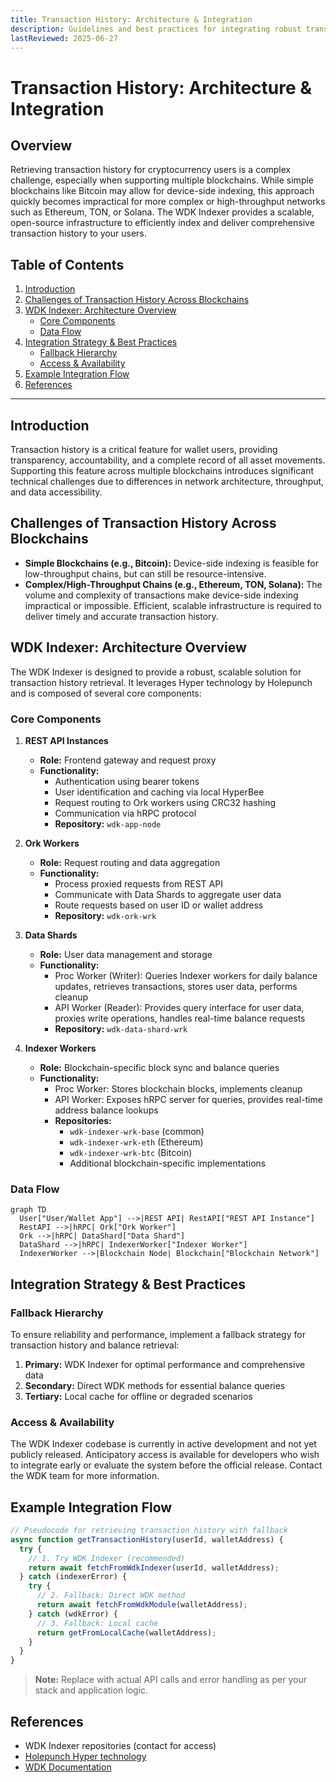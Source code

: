 ```yaml
---
title: Transaction History: Architecture & Integration
description: Guidelines and best practices for integrating robust transaction history in wallet applications using the WDK Indexer.
lastReviewed: 2025-06-27
---
```

# Transaction History: Architecture & Integration

## Overview

Retrieving transaction history for cryptocurrency users is a complex challenge, especially when supporting multiple blockchains. While simple blockchains like Bitcoin may allow for device-side indexing, this approach quickly becomes impractical for more complex or high-throughput networks such as Ethereum, TON, or Solana. The WDK Indexer provides a scalable, open-source infrastructure to efficiently index and deliver comprehensive transaction history to your users.

## Table of Contents
1. [Introduction](#introduction)
2. [Challenges of Transaction History Across Blockchains](#challenges-of-transaction-history-across-blockchains)
3. [WDK Indexer: Architecture Overview](#wdk-indexer-architecture-overview)
    - [Core Components](#core-components)
    - [Data Flow](#data-flow)
4. [Integration Strategy & Best Practices](#integration-strategy--best-practices)
    - [Fallback Hierarchy](#fallback-hierarchy)
    - [Access & Availability](#access--availability)
5. [Example Integration Flow](#example-integration-flow)
6. [References](#references)

---

## Introduction

Transaction history is a critical feature for wallet users, providing transparency, accountability, and a complete record of all asset movements. Supporting this feature across multiple blockchains introduces significant technical challenges due to differences in network architecture, throughput, and data accessibility.

## Challenges of Transaction History Across Blockchains

- **Simple Blockchains (e.g., Bitcoin):** Device-side indexing is feasible for low-throughput chains, but can still be resource-intensive.
- **Complex/High-Throughput Chains (e.g., Ethereum, TON, Solana):** The volume and complexity of transactions make device-side indexing impractical or impossible. Efficient, scalable infrastructure is required to deliver timely and accurate transaction history.

## WDK Indexer: Architecture Overview

The WDK Indexer is designed to provide a robust, scalable solution for transaction history retrieval. It leverages Hyper technology by Holepunch and is composed of several core components:

### Core Components

1. **REST API Instances**
   - **Role:** Frontend gateway and request proxy
   - **Functionality:**
     - Authentication using bearer tokens
     - User identification and caching via local HyperBee
     - Request routing to Ork workers using CRC32 hashing
     - Communication via hRPC protocol
     - **Repository:** `wdk-app-node`

2. **Ork Workers**
   - **Role:** Request routing and data aggregation
   - **Functionality:**
     - Process proxied requests from REST API
     - Communicate with Data Shards to aggregate user data
     - Route requests based on user ID or wallet address
     - **Repository:** `wdk-ork-wrk`

3. **Data Shards**
   - **Role:** User data management and storage
   - **Functionality:**
     - Proc Worker (Writer): Queries Indexer workers for daily balance updates, retrieves transactions, stores user data, performs cleanup
     - API Worker (Reader): Provides query interface for user data, proxies write operations, handles real-time balance requests
     - **Repository:** `wdk-data-shard-wrk`

4. **Indexer Workers**
   - **Role:** Blockchain-specific block sync and balance queries
   - **Functionality:**
     - Proc Worker: Stores blockchain blocks, implements cleanup
     - API Worker: Exposes hRPC server for queries, provides real-time address balance lookups
     - **Repositories:**
       - `wdk-indexer-wrk-base` (common)
       - `wdk-indexer-wrk-eth` (Ethereum)
       - `wdk-indexer-wrk-btc` (Bitcoin)
       - Additional blockchain-specific implementations

### Data Flow

```mermaid
graph TD
  User["User/Wallet App"] -->|REST API| RestAPI["REST API Instance"]
  RestAPI -->|hRPC| Ork["Ork Worker"]
  Ork -->|hRPC| DataShard["Data Shard"]
  DataShard -->|hRPC| IndexerWorker["Indexer Worker"]
  IndexerWorker -->|Blockchain Node| Blockchain["Blockchain Network"]
```

## Integration Strategy & Best Practices

### Fallback Hierarchy

To ensure reliability and performance, implement a fallback strategy for transaction history and balance retrieval:

1. **Primary:** WDK Indexer for optimal performance and comprehensive data
2. **Secondary:** Direct WDK methods for essential balance queries
3. **Tertiary:** Local cache for offline or degraded scenarios

### Access & Availability

The WDK Indexer codebase is currently in active development and not yet publicly released. Anticipatory access is available for developers who wish to integrate early or evaluate the system before the official release. Contact the WDK team for more information.

## Example Integration Flow

```js
// Pseudocode for retrieving transaction history with fallback
async function getTransactionHistory(userId, walletAddress) {
  try {
    // 1. Try WDK Indexer (recommended)
    return await fetchFromWdkIndexer(userId, walletAddress);
  } catch (indexerError) {
    try {
      // 2. Fallback: Direct WDK method
      return await fetchFromWdkModule(walletAddress);
    } catch (wdkError) {
      // 3. Fallback: Local cache
      return getFromLocalCache(walletAddress);
    }
  }
}
```
> **Note:** Replace with actual API calls and error handling as per your stack and application logic.

## References
- WDK Indexer repositories (contact for access)
- [Holepunch Hyper technology](https://hypercore-protocol.org/)
- [WDK Documentation](../README.md)